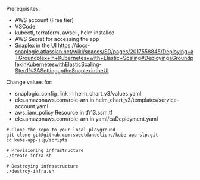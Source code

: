 Prerequisites:
  - AWS account (Free tier)
  - VSCode
  - kubectl, terraform, awscli, helm installed
  - AWS Secret for accessing the app
  - Snaplex in the UI https://docs-snaplogic.atlassian.net/wiki/spaces/SD/pages/2017558845/Deploying+a+Groundplex+in+Kubernetes+with+Elastic+Scaling#DeployingaGroundplexinKuberneteswithElasticScaling-Step1%3ASettinguptheSnaplexintheUI

Change values for:
  - snaplogic_config_link in helm_chart_v3/values.yaml
  - eks.amazonaws.com/role-arn in helm_chart_v3/templates/service-account.yaml
  - aws_iam_policy Resource in tf/13.ssm.tf
  - eks.amazonaws.com/role-arn in yaml/caDeployment.yaml

```
# Clone the repo to your local playground
git clone git@github.com:sweetdandelions/kube-app-slp.git
cd kube-app-slp/scripts

# Provisioning infrastructure
./create-infra.sh

# Destroying infrastructure
./destroy-infra.sh
```






